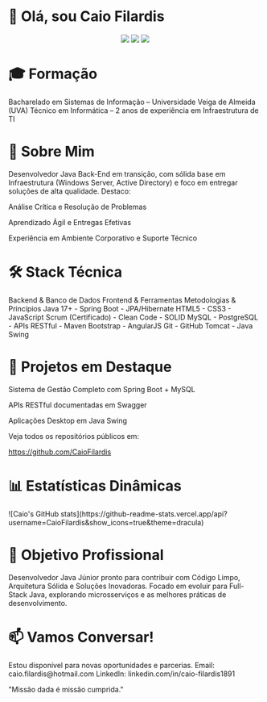 <h1>👋 Olá, sou Caio Filardis</h1>
<p align="center"> <a href="https://www.linkedin.com/in/caio-filardis1891"><img src="https://img.shields.io/badge/LinkedIn–CaioFilardis-0077B5?style=flat-square&logo=Linkedin&logoColor=white"/></a> <a href="https://github.com/CaioFilardis"><img src="https://img.shields.io/badge/GitHub–CaioFilardis-181717?style=flat-square&logo=github&logoColor=white"/></a> <a href="mailto:caio.filardis@hotmail.com"><img src="https://img.shields.io/badge/Email–caio.filardis@hotmail.com-D14836?style=flat-square&logo=Gmail&logoColor=white"/></a> </p>

 <h1>🎓 Formação</h1>
Bacharelado em Sistemas de Informação – Universidade Veiga de Almeida (UVA)
Técnico em Informática – 2 anos de experiência em Infraestrutura de TI

<h1>💼 Sobre Mim</h1>
Desenvolvedor Java Back-End em transição, com sólida base em Infraestrutura (Windows Server, Active Directory) e foco em entregar soluções de alta qualidade. Destaco:

Análise Crítica e Resolução de Problemas

Aprendizado Ágil e Entregas Efetivas

Experiência em Ambiente Corporativo e Suporte Técnico

<h1>🛠 Stack Técnica</h1>
Backend & Banco de Dados	Frontend & Ferramentas	Metodologias & Princípios
Java 17+ - Spring Boot - JPA/Hibernate	HTML5 - CSS3 - JavaScript	Scrum (Certificado) - Clean Code - SOLID
MySQL - PostgreSQL - APIs RESTful - Maven	Bootstrap - AngularJS	
Git - GitHub	Tomcat - Java Swing	

<h1>🚀 Projetos em Destaque</h1>
Sistema de Gestão Completo com Spring Boot + MySQL

APIs RESTful documentadas em Swagger

Aplicações Desktop em Java Swing

Veja todos os repositórios públicos em:

https://github.com/CaioFilardis

<h1>📊 Estatísticas Dinâmicas</h1>
![Caio's GitHub stats](https://github-readme-stats.vercel.app/api?username=CaioFilardis&show_icons=true&theme=dracula)

<h1>🎯 Objetivo Profissional</h1>
Desenvolvedor Java Júnior pronto para contribuir com Código Limpo, Arquitetura Sólida e Soluções Inovadoras. Focado em evoluir para Full-Stack Java, explorando microsserviços e as melhores práticas de desenvolvimento.

<h1>📫 Vamos Conversar!</h1>
Estou disponível para novas oportunidades e parcerias.
Email: caio.filardis@hotmail.com
LinkedIn: linkedin.com/in/caio-filardis1891

"Missão dada é missão cumprida."
